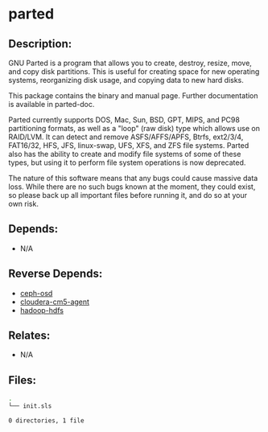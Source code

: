 # parted

## Description:

GNU Parted is a program that allows you to create, destroy, resize, move, and copy disk partitions. This is useful for creating space for new operating systems, reorganizing disk usage, and copying data to new hard disks.

This package contains the binary and manual page. Further documentation is available in parted-doc.

Parted currently supports DOS, Mac, Sun, BSD, GPT, MIPS, and PC98 partitioning formats, as well as a "loop" (raw disk) type which allows use on RAID/LVM. It can detect and remove ASFS/AFFS/APFS, Btrfs, ext2/3/4, FAT16/32, HFS, JFS, linux-swap, UFS, XFS, and ZFS file systems. Parted also has the ability to create and modify file systems of some of these types, but using it to perform file system operations is now deprecated.

The nature of this software means that any bugs could cause massive data loss. While there are no such bugs known at the moment, they could exist, so please back up all important files before running it, and do so at your own risk.

## Depends:

  -  N/A

## Reverse Depends:

  -  [ceph-osd](/salt/ceph-osd)
  -  [cloudera-cm5-agent](/salt/cloudera-cm5-agent)
  -  [hadoop-hdfs](/salt/hadoop-hdfs)

## Relates:

  -  N/A

## Files:

```bash
.
└── init.sls

0 directories, 1 file
```

